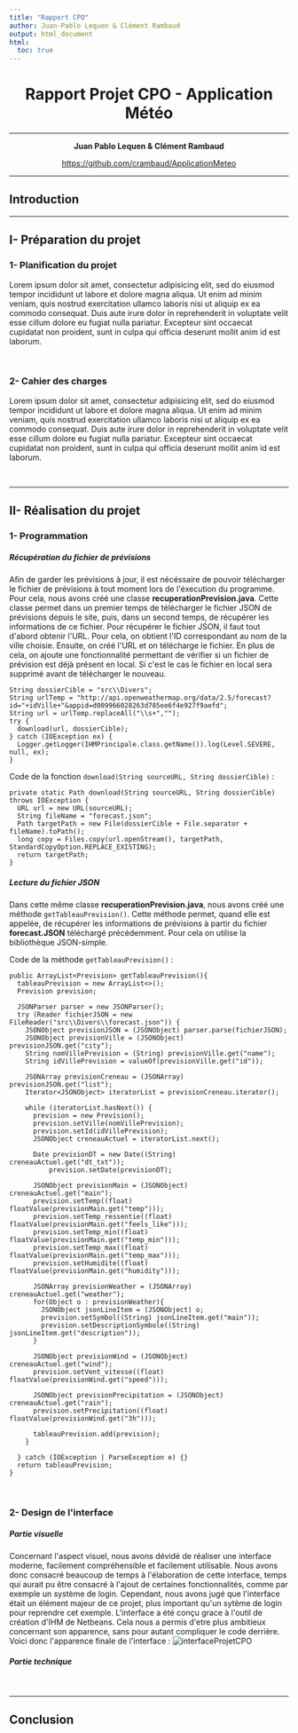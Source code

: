 ```yaml
---
title: "Rapport CPO"
author: Juan-Pablo Lequen & Clément Rambaud
output: html_document
html:
  toc: true
---
```



# **<center>Rapport Projet CPO - Application Météo</center>**
---

**<center>Juan Pablo Lequen & Clément Rambaud</center>**
<center><a href=https://github.com/crambaud/ApplicationMeteo>https://github.com/crambaud/ApplicationMeteo</a></center>

---

## **Introduction**


---
## **I- Préparation du projet**

### **1-** Planification du projet
Lorem ipsum dolor sit amet, consectetur adipisicing elit, sed do eiusmod tempor incididunt ut labore et dolore magna aliqua. Ut enim ad minim veniam, quis nostrud exercitation ullamco laboris nisi ut aliquip ex ea commodo consequat. Duis aute irure dolor in reprehenderit in voluptate velit esse cillum dolore eu fugiat nulla pariatur. Excepteur sint occaecat cupidatat non proident, sunt in culpa qui officia deserunt mollit anim id est laborum.

<br>

### **2-** Cahier des charges
Lorem ipsum dolor sit amet, consectetur adipisicing elit, sed do eiusmod tempor incididunt ut labore et dolore magna aliqua. Ut enim ad minim veniam, quis nostrud exercitation ullamco laboris nisi ut aliquip ex ea commodo consequat. Duis aute irure dolor in reprehenderit in voluptate velit esse cillum dolore eu fugiat nulla pariatur. Excepteur sint occaecat cupidatat non proident, sunt in culpa qui officia deserunt mollit anim id est laborum.


<br>

---
## **II- Réalisation du projet**

### **1-** Programmation

##### Récupération du fichier de prévisions
Afin de garder les prévisions à jour, il est nécéssaire de pouvoir télécharger le fichier de prévisions à tout moment lors de l'éxecution du programme. Pour cela, nous avons créé une classe **recuperationPrevision.java**. Cette classe permet dans un premier temps de télécharger le fichier JSON de prévisions depuis le site, puis, dans un second temps, de récupérer les informations de ce fichier.
Pour récupérer le fichier JSON, il faut tout d'abord obtenir l'URL. Pour cela, on obtient l'ID correspondant au nom de la ville choisie. Ensuite, on créé l'URL et on télécharge le fichier. En plus de cela, on ajoute une fonctionnalité permettant de vérifier si un fichier de prévision est déjà présent en local. Si c'est le cas le fichier en local sera supprimé avant de télécharger le nouveau.

```Java{.line-numbers}
String dossierCible = "src\\Divers";
String urlTemp = "http://api.openweathermap.org/data/2.5/forecast?id="+idVille+"&appid=d009966028263d785ee6f4e927f9aefd";
String url = urlTemp.replaceAll("\\s+","");
try {
  download(url, dossierCible);
} catch (IOException ex) {
  Logger.getLogger(IHMPrincipale.class.getName()).log(Level.SEVERE, null, ex);
}
```
Code de la fonction ``download(String sourceURL, String dossierCible)`` :
```Java{.line-numbers}
private static Path download(String sourceURL, String dossierCible) throws IOException {
  URL url = new URL(sourceURL);
  String fileName = "forecast.json";
  Path targetPath = new File(dossierCible + File.separator + fileName).toPath();
  long copy = Files.copy(url.openStream(), targetPath, StandardCopyOption.REPLACE_EXISTING);
  return targetPath;
}
```

##### Lecture du fichier JSON
Dans cette même classe **recuperationPrevision.java**, nous avons créé une méthode ``getTableauPrevision()``. Cette méthode permet, quand elle est appelée, de récupérer les informations de prévisions à partir du fichier **forecast.JSON** téléchargé précédemment. Pour cela on utilise la bibliothèque JSON-simple.

Code de la méthode ``getTableauPrevision()`` :
```Java{.line-numbers}
public ArrayList<Prevision> getTableauPrevision(){
  tableauPrevision = new ArrayList<>();
  Prevision prevision;

  JSONParser parser = new JSONParser();
  try (Reader fichierJSON = new FileReader("src\\Divers\\forecast.json")) {
    JSONObject previsionJSON = (JSONObject) parser.parse(fichierJSON);
    JSONObject previsionVille = (JSONObject) previsionJSON.get("city");
    String nomVillePrevision = (String) previsionVille.get("name");
    String idVillePrevision = valueOf(previsionVille.get("id"));

    JSONArray previsionCreneau = (JSONArray) previsionJSON.get("list");
    Iterator<JSONObject> iteratorList = previsionCreneau.iterator();

    while (iteratorList.hasNext()) {
      prevision = new Prevision();
      prevision.setVille(nomVillePrevision);
      prevision.setId(idVillePrevision);
      JSONObject creneauActuel = iteratorList.next();

      Date previsionDT = new Date((String) creneauActuel.get("dt_txt"));
		  prevision.setDate(previsionDT);

      JSONObject previsionMain = (JSONObject) creneauActuel.get("main");
      prevision.setTemp((float) floatValue(previsionMain.get("temp")));
      prevision.setTemp_ressentie((float) floatValue(previsionMain.get("feels_like")));
      prevision.setTemp_min((float) floatValue(previsionMain.get("temp_min")));
      prevision.setTemp_max((float) floatValue(previsionMain.get("temp_max")));
      prevision.setHumidite((float) floatValue(previsionMain.get("humidity")));

      JSONArray previsionWeather = (JSONArray) creneauActuel.get("weather");
      for(Object o : previsionWeather){
        JSONObject jsonLineItem = (JSONObject) o;
        prevision.setSymbol((String) jsonLineItem.get("main"));
        prevision.setDescriptionSymbole((String) jsonLineItem.get("description"));
      }

      JSONObject previsionWind = (JSONObject) creneauActuel.get("wind");
      prevision.setVent_vitesse((float) floatValue(previsionWind.get("speed")));

      JSONObject previsionPrecipitation = (JSONObject) creneauActuel.get("rain");
      prevision.setPrecipitation((float) floatValue(previsionWind.get("3h")));

      tableauPrevision.add(prevision);
    }

  } catch (IOException | ParseException e) {}
  return tableauPrevision;
}
```


<br>

### **2-** Design de l'interface

##### Partie visuelle
Concernant l'aspect visuel, nous avons dévidé de réaliser une interface moderne, facilement compréhensible et facilement utilisable. Nous avons donc consacré beaucoup de temps à l'élaboration de cette interface, temps qui aurait pu être consacré à l'ajout de certaines fonctionnalités, comme par exemple un système de login. Cependant, nous avons jugé que l'interface était un élément majeur de ce projet, plus important qu'un sytème de login pour reprendre cet exemple.
L'interface a été conçu grace à l'outil de création d'IHM de Netbeans. Cela nous a permis d'etre plus ambitieux concernant son apparence, sans pour autant compliquer le code derrière.
Voici donc l'apparence finale de l'interface :
![interfaceProjetCPO](/assets/interfaceProjetCPO.png)



##### Partie technique



<br>

---
## **Conclusion**
